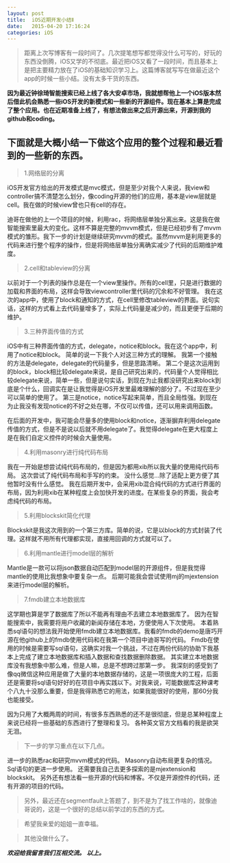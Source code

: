 ```yaml
---
layout: post
title:  iOS近期开发小结Ⅱ
date:   2015-04-20 17:16:24
categories: iOS
---
```

>距离上次写博客有一段时间了。几次提笔想写都觉得没什么可写的，好玩的东西没倒腾，iOS又学的不彻底。最近把iOS又看了一段时间，而且基本上是把主要精力放在了iOS的基础知识学习上。这篇博客就写写在做最近这个app的时候一些小结。没有太多干货的东西。

**因为最近钟徐琦智能搜索已经上线了各大安卓市场，我就想帮他上一个iOS版本然后借此机会熟悉一些iOS开发的新模式和一些新的开源组件。现在基本上算是完成了整个应用。也在近期准备上线了，有想法做出来之后开源出来，开源到我的github和coding。**

下面就是大概小结一下做这个应用的整个过程和最近看到的一些新的东西。
---
> 1.网络层的分离

iOS开发官方给出的开发模式是mvc模式，但是至少对我个人来说，我view和controller搞不清楚怎么划分，像coding开源的他们的应用，基本是view层就是cell。我在做的时候view曾也只有cell的存在。

迪哥在做他的上一个项目的时候，利用rac，将网络层单独分离出来。这是我在做智能搜索里最大的变化。这样不算是完整的mvvm模式，但是已经初步有了mvvm模式的雏形。我下一步的计划是继续研究mvvm的模式。虽然mvvm是利用更多的代码来进行整个程序的操作，但是将网络层单独分离确实减少了代码的后期维护难度。

> 2.cell和tableview的分离

以前对于一个列表的操作总是在一个view里操作。所有的cell里，只是进行数据的加载和界面的布局，这样会导致viewcontroller里代码的冗余和不好管理。
我在这次的app中，使用了block和通知的方式，在cell里修改tableview的界面。说句实话，这样的方式看上去代码量增多了，实际上代码量是减少的，而且更便于后期的维护。

> 3.三种界面传值的方式

iOS中有三种界面传值的方式，delegate，notice和block。我在这个app中，利用了notice和block。
简单的说一下我个人对这三种方式的理解。
我第一个接触的方法是delegate，delegate的代码量多，但是思路清晰。
第二个是这次运用到的block，block相比较delegate来说，是自己研究出来的，代码量个人觉得相比较delegate来说，简单一些，但是说句实话，到现在为止我都没研究出来block到底是个什么，回调实在是让我觉得是iOS开发里最难理解的部分了。不过现在至少可以简单的使用了。
第三是notice，notice写起来简单，而且全局性强。到现在为止我没有发现notice的不好之处在哪，不仅可以传值，还可以用来调用函数。

在后面的开发中，我可能会尽量多的使用block和notice，逐渐摒弃利用delegate传值的方式，但是不是说以后就不用delegate了。我觉得delegate在更大程度上是在我们自定义控件的时候会大量使用。

> 4.利用masonry进行纯代码布局

我在一开始是想尝试纯代码布局的，但是因为都用xib所以我大量的使用纯代码布局。
这次尝试了纯代码布局和手写的约束。
没什么感觉…除了适配上更方便了其他暂时没有什么感觉。
我在后期开发中，会采用xib混合纯代码的方式进行界面的布局，因为利用xib在某种程度上会加快开发的进度。在某些复杂的界面，我会考虑纯代码的布局。

> 5.利用blockskit简化代理

Blockskit是我这次用到的一个第三方库。简单的说，它是以block的方式封装了代理。这样就不用所有代理都实现，直接用回调的方式就可以了。

> 6.利用mantle进行model层的解析

Mantle是一款可以将json数据自动匹配到model层的开源组件，但是我觉得mantle的使用比我想象中要复杂一点。
后期可能我会尝试使用mj的mjextension来进行model层的解析。

> 7.fmdb建立本地数据库

这学期也算是学了数据库了所以不能再有理由不去建立本地数据库了。
因为在智能搜索中，我需要将用户收藏的新闻存储在本地，方便使用人下次使用。
本着熟悉sql语句的想法我开始使用fmdb建立本地数据库。我看的fmdb的demo是唐巧开源在他github上的fmdb使用代码和在我第一个项目中迪哥写的代码。
Fmdb在使用的时候是需要写sql语句，这确实对我一个挑战，不过在两份代码的协助下我基本上完成了建立本地数据库和插入数据和查找数据删除数据。
其实建立本地数据库没有我想象中那么难，但是人嘛，总是不想跨过那第一步。
我深刻的感受到了像qq微信这种应用是做了大量的本地数据存储的，这是一项很庞大的工程，后面还是需要将sql语句好好的在项目中再实践以下。对我来说，可能数据库这种课考个八九十没那么重要，但是我得熟悉它的用法，如果我能很好的使用，那60分我也能接受。

因为只用了大概两周的时间，有很多东西熟悉的还不是很彻底，但是总某种程度上来说已经将一些基础的东西进行了整理和复习。
各种英文官方文档看的我是欲哭无泪。

> 下一步的学习重点在以下几点。

进一步的熟悉rac和研究mvvm模式的代码。
Masonry自动布局更复杂的情况。
Sql语句的更进一步使用。
还需要我自己去更多探索的是mjextension和blockskit。
另外还有想法看一些开源的代码和博客。不仅是开源控件的代码，还有开源的项目的代码。

>另外，最近还在segmentfault上答题了，到不是为了找工作啥的，就像迪哥说的，这是一个很好的总结以前学过的东西的方式。

>希望我亲爱的姐姐一直幸福。

>其他没做什么了。

***欢迎给我留言我们互相交流。***
***以上。***
